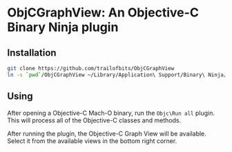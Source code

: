 # ObjCGraphView: An Objective-C Binary Ninja plugin

## Installation
```sh
git clone https://github.com/trailofbits/ObjCGraphView
ln -s `pwd`/ObjCGraphView ~/Library/Application\ Support/Binary\ Ninja/plugins/
```

## Using
After opening a Objective-C Mach-O binary, run the `Objc\Run all` plugin. This will process all of the Objective-C classes and methods.

After running the plugin, the Objective-C Graph View will be available. Select it from the available views in the bottom right corner.
